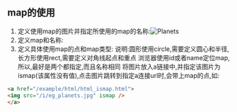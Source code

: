## map的使用
1. 定义使用map的图片并指定所使用的map的名称:<img src="/i/eg_planets.jpg" border="0" usemap="#planetmap" alt="Planets" />
2. 定义map和名称:<map name="planetmap" id="planetmap">
3. 定义具体使用map的点和map类型:<area shape="circle" coords="180,139,14" href ="/example/html/venus.html" target ="_blank" alt="Venus" />
说明:圆形使用circle,需要定义圆心和半径,长方形使用rect,需要定义对角线起点和重点
浏览器使用id或者name定位map,所以,最好是两个都指定,而且名称相同
将图片放入a链接中,并指定该图片为ismap(该属性没有值),点击图片跳转到指定a连接url时,会带上map的点,如:
```HTML
<a href="/example/html/html_ismap.html">
<img src="/i/eg_planets.jpg" ismap />
</a>
```